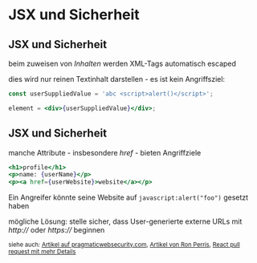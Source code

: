 # JSX und Sicherheit

## JSX und Sicherheit

beim zuweisen von _Inhalten_ werden XML-Tags automatisch escaped

dies wird nur reinen Textinhalt darstellen - es ist kein Angriffsziel:

```jsx
const userSuppliedValue = 'abc <script>alert()</script>';

element = <div>{userSuppliedValue}</div>;
```

## JSX und Sicherheit

manche Attribute - insbesondere _href_ - bieten Angriffziele

```jsx
<h1>profile</h1>
<p>name: {userName}</p>
<p><a href={userWebsite}>website</a></p>
```

Ein Angreifer könnte seine Website auf `javascript:alert("foo")` gesetzt haben

mögliche Lösung: stelle sicher, dass User-generierte externe URLs mit _http://_ oder _https://_ beginnen

<small>siehe auch: [Artikel auf pragmaticwebsecurity.com](https://pragmaticwebsecurity.com/articles/spasecurity/react-xss-part1.html), [Artikel von Ron Perris](https://medium.com/javascript-security/avoiding-xss-in-react-is-still-hard-d2b5c7ad9412), [React pull request mit mehr Details](https://github.com/facebook/react/pull/15047)</small>
